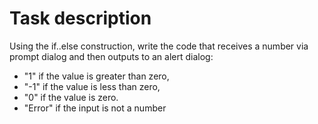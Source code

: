 # Task description
Using the if..else construction, write the code that receives a number via prompt dialog and then outputs to an alert dialog:
- "1" if the value is greater than zero,
- "-1" if the value is less than zero,
- "0" if the value is zero.
- "Error" if the input is not a number

